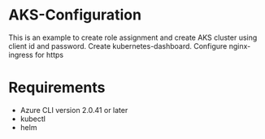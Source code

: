 # AKS-Configuration
This is an example to create role assignment and create AKS cluster using client id and password. Create kubernetes-dashboard. Configure nginx-ingress for https

# Requirements
* Azure CLI version 2.0.41 or later
* kubectl
* helm
